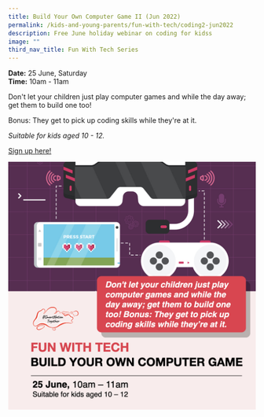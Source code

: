 ```yaml
---
title: Build Your Own Computer Game II (Jun 2022)
permalink: /kids-and-young-parents/fun-with-tech/coding2-jun2022
description: Free June holiday webinar on coding for kidss
image: ""
third_nav_title: Fun With Tech Series
---
```

**Date:** 25 June, Saturday
<br> **Time:** 10am - 11am

Don't let your children just play computer games and while the day away; get them to build one too! 

Bonus: They get to pick up coding skills while they're at it.  

*Suitable for kids aged 10 - 12.*

[Sign up here!](https://go.gov.sg/kids-introtocoding-june22)

![Free June holiday webinar on coding for kids](/images/Jun22-Kids-Gaming-10-12.jpeg)